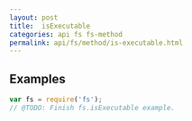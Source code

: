 ```yaml
---
layout: post
title:  isExecutable
categories: api fs fs-method
permalink: api/fs/method/is-executable.html
---
```


## Examples

```javascript
var fs = require('fs');
// @TODO: Finish fs.isExecutable example.
```








